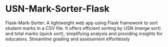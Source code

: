 # USN-Mark-Sorter-Flask
Flask-Mark-Sorter: A lightweight web app using Flask framework to sort student marks in a CSV file. It offers efficient sorting by USN (merge sort) and total marks (quick sort), simplifying analysis and providing insights for educators. Streamline grading and assessment effortlessly

